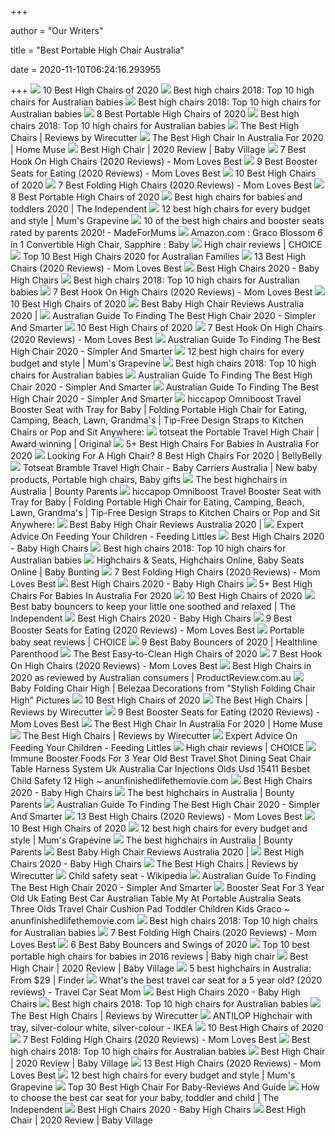 +++
        
author = "Our Writers"
        
title = "Best Portable High Chair Australia"
        
date = 2020-11-10T06:24:16.293955
        
+++
[ ![](https://res.cloudinary.com/babylist/image/upload/f_auto,q_auto:best,c_scale/v1584597701/Best-of-high-chairs-2020-pin_glxmjb.jpg)](https://res.cloudinary.com/babylist/image/upload/f_auto,q_auto:best,c_scale/v1584597701/Best-of-high-chairs-2020-pin_glxmjb.jpg) 10 Best High Chairs of 2020
[ ![](https://babyology.com.au/wp-content/uploads/2019/03/best-high-chairs-2018.jpg)](https://babyology.com.au/wp-content/uploads/2019/03/best-high-chairs-2018.jpg) Best high chairs 2018: Top 10 high chairs for Australian babies
[ ![](https://cdn.babyology.com.au/wp-content/uploads/2018/11/best-highchairs-2018-2019-005.jpg)](https://cdn.babyology.com.au/wp-content/uploads/2018/11/best-highchairs-2018-2019-005.jpg) Best high chairs 2018: Top 10 high chairs for Australian babies
[ ![](https://res.cloudinary.com/babylist/image/upload/f_auto,q_auto:best,c_scale,w_1200/v1550180463/Portable__high_chair_guide_header_c1gxv3.jpg)](https://res.cloudinary.com/babylist/image/upload/f_auto,q_auto:best,c_scale,w_1200/v1550180463/Portable__high_chair_guide_header_c1gxv3.jpg) 8 Best Portable High Chairs of 2020
[ ![](https://cdn.babyology.com.au/wp-content/uploads/2018/11/best-highchairs-2018-2019-002.jpg)](https://cdn.babyology.com.au/wp-content/uploads/2018/11/best-highchairs-2018-2019-002.jpg) Best high chairs 2018: Top 10 high chairs for Australian babies
[ ![](https://cdn.thewirecutter.com/wp-content/uploads/2017/07/high-chairs-2x1-fullres-4207-600x300.jpg)](https://cdn.thewirecutter.com/wp-content/uploads/2017/07/high-chairs-2x1-fullres-4207-600x300.jpg) The Best High Chairs | Reviews by Wirecutter
[ ![](https://homemuse.com.au/wp-content/uploads/2020/07/Star-Kidz-Bimberi-Multi-functional-High-Chair.jpg)](https://homemuse.com.au/wp-content/uploads/2020/07/Star-Kidz-Bimberi-Multi-functional-High-Chair.jpg) The Best High Chair In Australia For 2020 | Home Muse
[ ![](https://www.babyvillage.com.au/BabyVillage/media/BabyVillageLibrary/Blog%20Articles/Blog%20Tile%20Images/BabyJogger_Bistro_Final.jpg?ext=.jpg)](https://www.babyvillage.com.au/BabyVillage/media/BabyVillageLibrary/Blog%20Articles/Blog%20Tile%20Images/BabyJogger_Bistro_Final.jpg?ext=.jpg) Best High Chair | 2020 Review | Baby Village
[ ![](https://m.media-amazon.com/images/I/31FleCKPBhL.jpg)](https://m.media-amazon.com/images/I/31FleCKPBhL.jpg) 7 Best Hook On High Chairs (2020 Reviews) - Mom Loves Best
[ ![](https://m.media-amazon.com/images/I/415p6qbDbbL.jpg)](https://m.media-amazon.com/images/I/415p6qbDbbL.jpg) 9 Best Booster Seats for Eating (2020 Reviews) - Mom Loves Best
[ ![](https://images.ctfassets.net/50gzycvace50/7d09ed0033c269584863bb8807f67aec0a013f78a169557b45147524e8b76bf8/a53840f6c59a37e6f6e294ebad46216a/7d09ed0033c269584863bb8807f67aec0a013f78a169557b45147524e8b76bf8.png?fl=progressive&fm=jpg&bg=rgb:f9f9f9&w=620&h=620)](https://images.ctfassets.net/50gzycvace50/7d09ed0033c269584863bb8807f67aec0a013f78a169557b45147524e8b76bf8/a53840f6c59a37e6f6e294ebad46216a/7d09ed0033c269584863bb8807f67aec0a013f78a169557b45147524e8b76bf8.png?fl=progressive&fm=jpg&bg=rgb:f9f9f9&w=620&h=620) 10 Best High Chairs of 2020
[ ![](https://m.media-amazon.com/images/I/41IF-9vxTLL.jpg)](https://m.media-amazon.com/images/I/41IF-9vxTLL.jpg) 7 Best Folding High Chairs (2020 Reviews) - Mom Loves Best
[ ![](https://images.ctfassets.net/50gzycvace50/Ul2SCbPgiOKwjEKVOlQjr/4eeed1aeaddd7be7def0abc93ffbceb1/original-easy-seat-portable-high-chair-photo.jpg)](https://images.ctfassets.net/50gzycvace50/Ul2SCbPgiOKwjEKVOlQjr/4eeed1aeaddd7be7def0abc93ffbceb1/original-easy-seat-portable-high-chair-photo.jpg) 8 Best Portable High Chairs of 2020
[ ![](https://static.independent.co.uk/s3fs-public/thumbnails/image/2020/04/02/17/best-high-chairs-baby-toddler-indybest.jpg?width=982&height=726)](https://static.independent.co.uk/s3fs-public/thumbnails/image/2020/04/02/17/best-high-chairs-baby-toddler-indybest.jpg?width=982&height=726) Best high chairs for babies and toddlers 2020 | The Independent
[ ![](https://cdn.mumsgrapevine.com.au/site/wp-content/uploads/2020/06/Best-High-Chair_FI_2-660x440.jpg)](https://cdn.mumsgrapevine.com.au/site/wp-content/uploads/2020/06/Best-High-Chair_FI_2-660x440.jpg) 12 best high chairs for every budget and style | Mum's Grapevine
[ ![](https://images.immediate.co.uk/production/volatile/sites/28/2018/03/composite-highchairs-boosters-d8e3857.jpg?quality=90&resize=620,413)](https://images.immediate.co.uk/production/volatile/sites/28/2018/03/composite-highchairs-boosters-d8e3857.jpg?quality=90&resize=620,413) 10 of the best high chairs and booster seats rated by parents 2020! -  MadeForMums
[ ![](https://images-na.ssl-images-amazon.com/images/I/81fRxbXqCZL._SL1500_.jpg)](https://images-na.ssl-images-amazon.com/images/I/81fRxbXqCZL._SL1500_.jpg) Amazon.com : Graco Blossom 6 in 1 Convertible High Chair, Sapphire : Baby
[ ![](https://pdbimg.choice.com.au/4baby-icon-2-in-1-ea11945-highchair_1_thumbnail.JPG)](https://pdbimg.choice.com.au/4baby-icon-2-in-1-ea11945-highchair_1_thumbnail.JPG) High chair reviews | CHOICE
[ ![](https://bestforhome.com.au/wp-content/uploads/2020/05/best-high-chair-australia-696x464.jpg)](https://bestforhome.com.au/wp-content/uploads/2020/05/best-high-chair-australia-696x464.jpg) Top 10 Best High Chairs 2020 for Australian Families
[ ![](https://m.media-amazon.com/images/I/41aIwacSGpL.jpg)](https://m.media-amazon.com/images/I/41aIwacSGpL.jpg) 13 Best High Chairs (2020 Reviews) - Mom Loves Best
[ ![](http://images.agoramedia.com/wte3.0/gcms/Best-High-Chairs-2020-722x406.jpg?width=414)](http://images.agoramedia.com/wte3.0/gcms/Best-High-Chairs-2020-722x406.jpg?width=414) Best High Chairs 2020 - Baby High Chairs
[ ![](https://cdn.babyology.com.au/wp-content/uploads/2018/11/best-highchairs-2018-2019-001.jpg)](https://cdn.babyology.com.au/wp-content/uploads/2018/11/best-highchairs-2018-2019-001.jpg) Best high chairs 2018: Top 10 high chairs for Australian babies
[ ![](https://m.media-amazon.com/images/I/41p7hX1O2bL.jpg)](https://m.media-amazon.com/images/I/41p7hX1O2bL.jpg) 7 Best Hook On High Chairs (2020 Reviews) - Mom Loves Best
[ ![](https://images.ctfassets.net/50gzycvace50/1xMcZmxWi8yudIF69o2TzA/eca3f9a95006490a19b338b1095936c1/baby-jogger-city-bistro-high-chair-photo.jpg)](https://images.ctfassets.net/50gzycvace50/1xMcZmxWi8yudIF69o2TzA/eca3f9a95006490a19b338b1095936c1/baby-jogger-city-bistro-high-chair-photo.jpg) 10 Best High Chairs of 2020
[ ![](https://simplymumma.com.au/wp-content/uploads/2020/04/Baby-on-Chair.jpg)](https://simplymumma.com.au/wp-content/uploads/2020/04/Baby-on-Chair.jpg) Best Baby High Chair Reviews Australia 2020 | 
[ ![](https://simplerandsmarter.com.au/wp-content/uploads/2020/02/Oribel-Cocoon-High-Chair-744x1024.jpg)](https://simplerandsmarter.com.au/wp-content/uploads/2020/02/Oribel-Cocoon-High-Chair-744x1024.jpg) Australian Guide To Finding The Best High Chair 2020 - Simpler And Smarter
[ ![](https://images.ctfassets.net/50gzycvace50/d13d2104d639c358bbd4b769e66c6b1ad06c62bea3b41a93ae934b528cc5c7c2/6bf1ee68044409d5a443a68d0930b97e/d13d2104d639c358bbd4b769e66c6b1ad06c62bea3b41a93ae934b528cc5c7c2.png?fl=progressive&fm=jpg&bg=rgb:f9f9f9&w=620&h=620)](https://images.ctfassets.net/50gzycvace50/d13d2104d639c358bbd4b769e66c6b1ad06c62bea3b41a93ae934b528cc5c7c2/6bf1ee68044409d5a443a68d0930b97e/d13d2104d639c358bbd4b769e66c6b1ad06c62bea3b41a93ae934b528cc5c7c2.png?fl=progressive&fm=jpg&bg=rgb:f9f9f9&w=620&h=620) 10 Best High Chairs of 2020
[ ![](https://m.media-amazon.com/images/I/41oEMGNnXeL.jpg)](https://m.media-amazon.com/images/I/41oEMGNnXeL.jpg) 7 Best Hook On High Chairs (2020 Reviews) - Mom Loves Best
[ ![](https://simplerandsmarter.com.au/wp-content/uploads/2017/09/top-high-chairs-copy.png)](https://simplerandsmarter.com.au/wp-content/uploads/2017/09/top-high-chairs-copy.png) Australian Guide To Finding The Best High Chair 2020 - Simpler And Smarter
[ ![](https://cdn.mumsgrapevine.com.au/site/wp-content/uploads/2020/06/Best-High-Chair_FI_3.jpg)](https://cdn.mumsgrapevine.com.au/site/wp-content/uploads/2020/06/Best-High-Chair_FI_3.jpg) 12 best high chairs for every budget and style | Mum's Grapevine
[ ![](https://cdn.babyology.com.au/wp-content/uploads/2018/11/best-highchairs-2018-2019-006.jpg)](https://cdn.babyology.com.au/wp-content/uploads/2018/11/best-highchairs-2018-2019-006.jpg) Best high chairs 2018: Top 10 high chairs for Australian babies
[ ![](https://simplerandsmarter.com.au/wp-content/uploads/2020/02/CHILDCARE-360-High-Chair.jpg)](https://simplerandsmarter.com.au/wp-content/uploads/2020/02/CHILDCARE-360-High-Chair.jpg) Australian Guide To Finding The Best High Chair 2020 - Simpler And Smarter
[ ![](https://simplerandsmarter.com.au/wp-content/uploads/2017/09/high-chair.jpg)](https://simplerandsmarter.com.au/wp-content/uploads/2017/09/high-chair.jpg) Australian Guide To Finding The Best High Chair 2020 - Simpler And Smarter
[ ![](https://images-na.ssl-images-amazon.com/images/I/416ae4YSWgL._AC_SY400_.jpg)](https://images-na.ssl-images-amazon.com/images/I/416ae4YSWgL._AC_SY400_.jpg) hiccapop Omniboost Travel Booster Seat with Tray for Baby | Folding Portable  High Chair for Eating, Camping, Beach, Lawn, Grandma's | Tip-Free Design  Straps to Kitchen Chairs or Pop and Sit Anywhere:
[ ![](https://cdn.shopify.com/s/files/1/1134/9868/products/AmazonListings-5_grande.png?v=1603134554)](https://cdn.shopify.com/s/files/1/1134/9868/products/AmazonListings-5_grande.png?v=1603134554) totseat the Portable Travel High Chair | Award winning | Original
[ ![](https://bestfive.com.au/wp-content/uploads/2020/04/4.-Graco-Duo-3-in-1.jpg)](https://bestfive.com.au/wp-content/uploads/2020/04/4.-Graco-Duo-3-in-1.jpg) 5+ Best High Chairs For Babies In Australia For 2020
[ ![](https://www.bellybelly.com.au/wp-content/uploads/2020/01/best-high-chair-2020.jpg)](https://www.bellybelly.com.au/wp-content/uploads/2020/01/best-high-chair-2020.jpg) Looking For A High Chair? 8 Best High Chairs For 2020 | BellyBelly
[ ![](https://i.pinimg.com/originals/b6/a5/6e/b6a56ecd66075b5399de651f5fc372d8.jpg)](https://i.pinimg.com/originals/b6/a5/6e/b6a56ecd66075b5399de651f5fc372d8.jpg) Totseat Bramble Travel High Chair - Baby Carriers Australia | New baby  products, Portable high chairs, Baby gifts
[ ![](https://dm2lt5affv343.cloudfront.net/bounty/2019/12/13102143/1505103665446_MB-Awards-HighChair-Bronze.jpg?width=690&mode=crop&anchor=topcenter&quality=75)](https://dm2lt5affv343.cloudfront.net/bounty/2019/12/13102143/1505103665446_MB-Awards-HighChair-Bronze.jpg?width=690&mode=crop&anchor=topcenter&quality=75) The best highchairs in Australia | Bounty Parents
[ ![](https://images-fe.ssl-images-amazon.com/images/I/81YiBjxjyDL._AC_SR462,693_.jpg)](https://images-fe.ssl-images-amazon.com/images/I/81YiBjxjyDL._AC_SR462,693_.jpg) hiccapop Omniboost Travel Booster Seat with Tray for Baby | Folding Portable  High Chair for Eating, Camping, Beach, Lawn, Grandma's | Tip-Free Design  Straps to Kitchen Chairs or Pop and Sit Anywhere:
[ ![](https://simplymumma.com.au/wp-content/uploads/2020/04/Love-N-Care-Montana-High-Chair.jpg)](https://simplymumma.com.au/wp-content/uploads/2020/04/Love-N-Care-Montana-High-Chair.jpg) Best Baby High Chair Reviews Australia 2020 | 
[ ![](http://www.feedinglittles.com/uploads/4/8/5/9/48592227/copy-of-copy-of-5-spoon-feeding-mistakes-most-parents-make-3_orig.png)](http://www.feedinglittles.com/uploads/4/8/5/9/48592227/copy-of-copy-of-5-spoon-feeding-mistakes-most-parents-make-3_orig.png) Expert Advice On Feeding Your Children - Feeding Littles
[ ![](https://images.agoramedia.com/wte3.0/gcms/Bloom-Fresco-Contempoarary-High-Chair-Frame-Only.jpg)](https://images.agoramedia.com/wte3.0/gcms/Bloom-Fresco-Contempoarary-High-Chair-Frame-Only.jpg) Best High Chairs 2020 - Baby High Chairs
[ ![](https://cdn.babyology.com.au/wp-content/uploads/2018/11/best-highchairs-2018-2019-0010.jpg)](https://cdn.babyology.com.au/wp-content/uploads/2018/11/best-highchairs-2018-2019-0010.jpg) Best high chairs 2018: Top 10 high chairs for Australian babies
[ ![](https://www.babybunting.com.au/media//images/nav/Feeding-Highchairs-Portable-Booster-Seats.jpg)](https://www.babybunting.com.au/media//images/nav/Feeding-Highchairs-Portable-Booster-Seats.jpg) Highchairs & Seats, Highchairs Online, Baby Seats Online | Baby Bunting
[ ![](https://m.media-amazon.com/images/I/41cGfw8Ql9L.jpg)](https://m.media-amazon.com/images/I/41cGfw8Ql9L.jpg) 7 Best Folding High Chairs (2020 Reviews) - Mom Loves Best
[ ![](https://images.agoramedia.com/wte3.0/gcms/OXO-Tot-Sprout-Chair-Cover.jpg)](https://images.agoramedia.com/wte3.0/gcms/OXO-Tot-Sprout-Chair-Cover.jpg) Best High Chairs 2020 - Baby High Chairs
[ ![](https://bestfive.com.au/wp-content/uploads/2020/01/best-high-chairs-for-kids.jpg)](https://bestfive.com.au/wp-content/uploads/2020/01/best-high-chairs-for-kids.jpg) 5+ Best High Chairs For Babies In Australia For 2020
[ ![](https://images.ctfassets.net/50gzycvace50/59icNHAUvxJ4dsTTPYox5i/ded83c5793f9fc219f68c06dc0034f26/1_319628_product.png?fl=progressive&fm=jpg&bg=rgb:f9f9f9&w=620&h=620)](https://images.ctfassets.net/50gzycvace50/59icNHAUvxJ4dsTTPYox5i/ded83c5793f9fc219f68c06dc0034f26/1_319628_product.png?fl=progressive&fm=jpg&bg=rgb:f9f9f9&w=620&h=620) 10 Best High Chairs of 2020
[ ![](https://static.independent.co.uk/s3fs-public/thumbnails/image/2020/04/15/14/best-baby-bouncers-.jpg?width=1200)](https://static.independent.co.uk/s3fs-public/thumbnails/image/2020/04/15/14/best-baby-bouncers-.jpg?width=1200) Best baby bouncers to keep your little one soothed and relaxed | The  Independent
[ ![](https://images.agoramedia.com/wte3.0/gcms/Oribel-Cocoon-3-Stage-Easy-Clean.jpg)](https://images.agoramedia.com/wte3.0/gcms/Oribel-Cocoon-3-Stage-Easy-Clean.jpg) Best High Chairs 2020 - Baby High Chairs
[ ![](https://momlovesbest.com/wp-content/uploads/2017/08/Best-Booster-Seat-High-Chairs-1.jpg)](https://momlovesbest.com/wp-content/uploads/2017/08/Best-Booster-Seat-High-Chairs-1.jpg) 9 Best Booster Seats for Eating (2020 Reviews) - Mom Loves Best
[ ![](https://pdbimg.choice.com.au/chicco-pocket-snack_1_thumbnail.JPG)](https://pdbimg.choice.com.au/chicco-pocket-snack_1_thumbnail.JPG) Portable baby seat reviews | CHOICE
[ ![](https://post.greatist.com/wp-content/uploads/2019/12/283670-The_Best_Baby_Bouncers_of_2020-732x549-thumbnail.jpg)](https://post.greatist.com/wp-content/uploads/2019/12/283670-The_Best_Baby_Bouncers_of_2020-732x549-thumbnail.jpg) 9 Best Baby Bouncers of 2020 | Healthline Parenthood
[ ![](https://images-na.ssl-images-amazon.com/images/I/41uvx7KiLLL.jpg)](https://images-na.ssl-images-amazon.com/images/I/41uvx7KiLLL.jpg) The Best Easy-to-Clean High Chairs of 2020
[ ![](https://m.media-amazon.com/images/I/41x04LnLbLL.jpg)](https://m.media-amazon.com/images/I/41x04LnLbLL.jpg) 7 Best Hook On High Chairs (2020 Reviews) - Mom Loves Best
[ ![](https://cdn.productreview.com.au/resize/listing-picture/c9455be0-415c-4207-9b1b-2bc8fd8e9a4d?width=170&height=170&v=2)](https://cdn.productreview.com.au/resize/listing-picture/c9455be0-415c-4207-9b1b-2bc8fd8e9a4d?width=170&height=170&v=2) Best High Chairs in 2020 as reviewed by Australian consumers |  ProductReview.com.au
[ ![](https://beleezaacaibar.com/wp-content/uploads/2017/01/Baby-Folding-Chair-High.jpg)](https://beleezaacaibar.com/wp-content/uploads/2017/01/Baby-Folding-Chair-High.jpg) Baby Folding Chair High | Belezaa Decorations from "Stylish Folding Chair  High" Pictures
[ ![](https://images.ctfassets.net/50gzycvace50/10Di9Xumus0hDGokTN7Xr0/acefce2919dc5af2ed26df64e76f70b9/Screen_Shot_2019-01-29_at_12.05.41_PM.png)](https://images.ctfassets.net/50gzycvace50/10Di9Xumus0hDGokTN7Xr0/acefce2919dc5af2ed26df64e76f70b9/Screen_Shot_2019-01-29_at_12.05.41_PM.png) 10 Best High Chairs of 2020
[ ![](https://d1b5h9psu9yexj.cloudfront.net/19982/Fisher-Price-Healthy-Care-Deluxe-Booster-Seat_20180319-165332_full.jpg)](https://d1b5h9psu9yexj.cloudfront.net/19982/Fisher-Price-Healthy-Care-Deluxe-Booster-Seat_20180319-165332_full.jpg) The Best High Chairs | Reviews by Wirecutter
[ ![](https://m.media-amazon.com/images/I/31MFXPNkjIL.jpg)](https://m.media-amazon.com/images/I/31MFXPNkjIL.jpg) 9 Best Booster Seats for Eating (2020 Reviews) - Mom Loves Best
[ ![](https://homemuse.com.au/wp-content/uploads/2020/07/High-Chair-300x207.jpg)](https://homemuse.com.au/wp-content/uploads/2020/07/High-Chair-300x207.jpg) The Best High Chair In Australia For 2020 | Home Muse
[ ![](https://cdn.thewirecutter.com/wp-content/uploads/2017/07/high-chairs-lowres-4160.jpg)](https://cdn.thewirecutter.com/wp-content/uploads/2017/07/high-chairs-lowres-4160.jpg) The Best High Chairs | Reviews by Wirecutter
[ ![](http://www.feedinglittles.com/uploads/4/8/5/9/48592227/img-9791_orig.jpg)](http://www.feedinglittles.com/uploads/4/8/5/9/48592227/img-9791_orig.jpg) Expert Advice On Feeding Your Children - Feeding Littles
[ ![](https://pdbimg.choice.com.au/steelcraft-matisse-hi-lo-high-chair_1_thumbnail.JPG)](https://pdbimg.choice.com.au/steelcraft-matisse-hi-lo-high-chair_1_thumbnail.JPG) High chair reviews | CHOICE
[ ![](https://www.anunfinishedlifethemovie.com/b/2020/07/immune-booster-foods-for-3-year-old-best-travel-shot-dining-seat-chair-table-harness-system-uk-australia-car-injections-olds-usd-15411-besbet-child-safety-12.jpg)](https://www.anunfinishedlifethemovie.com/b/2020/07/immune-booster-foods-for-3-year-old-best-travel-shot-dining-seat-chair-table-harness-system-uk-australia-car-injections-olds-usd-15411-besbet-child-safety-12.jpg) Immune Booster Foods For 3 Year Old Best Travel Shot Dining Seat Chair  Table Harness System Uk Australia Car Injections Olds Usd 15411 Besbet  Child Safety 12 High ~ anunfinishedlifethemovie.com
[ ![](https://images.agoramedia.com/wte3.0/gcms/JOOVY-Foodoo-High-Chair-Turquoise.jpg)](https://images.agoramedia.com/wte3.0/gcms/JOOVY-Foodoo-High-Chair-Turquoise.jpg) Best High Chairs 2020 - Baby High Chairs
[ ![](https://dm2lt5affv343.cloudfront.net/bounty/2019/12/13102133/1505103598357_MB-Awards-HighChair-Silver.jpg?width=690&mode=crop&anchor=topcenter&quality=75)](https://dm2lt5affv343.cloudfront.net/bounty/2019/12/13102133/1505103598357_MB-Awards-HighChair-Silver.jpg?width=690&mode=crop&anchor=topcenter&quality=75) The best highchairs in Australia | Bounty Parents
[ ![](https://simplerandsmarter.com.au/wp-content/uploads/2017/09/bigstock-218325508-1.jpg)](https://simplerandsmarter.com.au/wp-content/uploads/2017/09/bigstock-218325508-1.jpg) Australian Guide To Finding The Best High Chair 2020 - Simpler And Smarter
[ ![](https://momlovesbest.com/wp-content/uploads/2017/07/Best-High-Chairs.jpg)](https://momlovesbest.com/wp-content/uploads/2017/07/Best-High-Chairs.jpg) 13 Best High Chairs (2020 Reviews) - Mom Loves Best
[ ![](https://images.ctfassets.net/50gzycvace50/1PAo4Q60o8eIKkSOuY262A/95db50d52b659c509e95c33df1950e78/fisher-price-spacesaver-high-chair-photo.jpg)](https://images.ctfassets.net/50gzycvace50/1PAo4Q60o8eIKkSOuY262A/95db50d52b659c509e95c33df1950e78/fisher-price-spacesaver-high-chair-photo.jpg) 10 Best High Chairs of 2020
[ ![](https://cdn.mumsgrapevine.com.au/site/wp-content/uploads/2020/06/stokke2_750x500-660x440.jpg)](https://cdn.mumsgrapevine.com.au/site/wp-content/uploads/2020/06/stokke2_750x500-660x440.jpg) 12 best high chairs for every budget and style | Mum's Grapevine
[ ![](https://dm2lt5affv343.cloudfront.net/bounty/2019/12/13102141/1505103505371_MB-Awards-HighChair-Gold.jpg?width=690&mode=crop&anchor=topcenter&quality=75)](https://dm2lt5affv343.cloudfront.net/bounty/2019/12/13102141/1505103505371_MB-Awards-HighChair-Gold.jpg?width=690&mode=crop&anchor=topcenter&quality=75) The best highchairs in Australia | Bounty Parents
[ ![](https://simplymumma.com.au/wp-content/uploads/2020/04/Childcare-Pod-Timber-Highchair.jpg)](https://simplymumma.com.au/wp-content/uploads/2020/04/Childcare-Pod-Timber-Highchair.jpg) Best Baby High Chair Reviews Australia 2020 | 
[ ![](https://images.agoramedia.com/wte3.0/gcms/Peg-Perego-Siesta-High-Chair-Editors-Choice.jpg)](https://images.agoramedia.com/wte3.0/gcms/Peg-Perego-Siesta-High-Chair-Editors-Choice.jpg) Best High Chairs 2020 - Baby High Chairs
[ ![](https://cdn.thewirecutter.com/wp-content/uploads/2017/07/high-chairs-lowres-3854.jpg)](https://cdn.thewirecutter.com/wp-content/uploads/2017/07/high-chairs-lowres-3854.jpg) The Best High Chairs | Reviews by Wirecutter
[ ![](https://upload.wikimedia.org/wikipedia/commons/thumb/e/ec/Volvo_child_safety_seat.jpg/1200px-Volvo_child_safety_seat.jpg)](https://upload.wikimedia.org/wikipedia/commons/thumb/e/ec/Volvo_child_safety_seat.jpg/1200px-Volvo_child_safety_seat.jpg) Child safety seat - Wikipedia
[ ![](https://simplerandsmarter.com.au/wp-content/uploads/2020/02/Love-N-Care-Montana-Baby-Feeding-High-Chair.jpg)](https://simplerandsmarter.com.au/wp-content/uploads/2020/02/Love-N-Care-Montana-Baby-Feeding-High-Chair.jpg) Australian Guide To Finding The Best High Chair 2020 - Simpler And Smarter
[ ![](https://www.anunfinishedlifethemovie.com/b/2020/07/booster-seats-for-3-year-olds-seat-old-australia-car-uk-dining-table-eating-travel-walmart-my-best-at-nz-evenflo-4-in-1-quatore-baby-high-chair-with-reclining-728x1785.jpg)](https://www.anunfinishedlifethemovie.com/b/2020/07/booster-seats-for-3-year-olds-seat-old-australia-car-uk-dining-table-eating-travel-walmart-my-best-at-nz-evenflo-4-in-1-quatore-baby-high-chair-with-reclining-728x1785.jpg) Booster Seat For 3 Year Old Uk Eating Best Car Australian Table My At Portable  Australia Seats Three Olds Travel Chair Cushion Pad Toddler Children Kids  Graco ~ anunfinishedlifethemovie.com
[ ![](https://cdn.babyology.com.au/wp-content/uploads/2018/11/best-highchairs-2018-2019-008.jpg)](https://cdn.babyology.com.au/wp-content/uploads/2018/11/best-highchairs-2018-2019-008.jpg) Best high chairs 2018: Top 10 high chairs for Australian babies
[ ![](https://momlovesbest.com/wp-content/uploads/2017/09/Best-Folding-High-Chair-1.jpg)](https://momlovesbest.com/wp-content/uploads/2017/09/Best-Folding-High-Chair-1.jpg) 7 Best Folding High Chairs (2020 Reviews) - Mom Loves Best
[ ![](https://res.cloudinary.com/babylist/image/upload/f_auto,q_auto:best,c_scale/v1584596716/Best-of-bouncers-and-swings-2020-pin_cxtaen.jpg)](https://res.cloudinary.com/babylist/image/upload/f_auto,q_auto:best,c_scale/v1584596716/Best-of-bouncers-and-swings-2020-pin_cxtaen.jpg) 6 Best Baby Bouncers and Swings of 2020
[ ![](http://molotilo.com/wp-content/uploads/2016/08/high-chair-portable.jpg)](http://molotilo.com/wp-content/uploads/2016/08/high-chair-portable.jpg) Top 10 best portable high chairs for babies in 2016 reviews | Baby high  chair
[ ![](https://www.babyvillage.com.au/getmedia/ef797f8e-3d1f-4791-9b77-143d2f638180/iCandy-Mi-High1-Chair-1080.aspx?width=1000&height=1000&ext=.jpg)](https://www.babyvillage.com.au/getmedia/ef797f8e-3d1f-4791-9b77-143d2f638180/iCandy-Mi-High1-Chair-1080.aspx?width=1000&height=1000&ext=.jpg) Best High Chair | 2020 Review | Baby Village
[ ![](https://dvh1deh6tagwk.cloudfront.net/finder-au/wp-uploads/2019/07/philandtedshighchair_ebay_450x450.jpg)](https://dvh1deh6tagwk.cloudfront.net/finder-au/wp-uploads/2019/07/philandtedshighchair_ebay_450x450.jpg) 5 best highchairs in Australia: From $29 | Finder
[ ![](https://travelcarseatmom.com/wp-content/uploads/2020/03/Graco-TurboBooster-TakeAlong-booster-seat.jpg)](https://travelcarseatmom.com/wp-content/uploads/2020/03/Graco-TurboBooster-TakeAlong-booster-seat.jpg) What's the best travel car seat for a 5 year old? (2020 reviews) - Travel  Car Seat Mom
[ ![](https://images.agoramedia.com/wte3.0/gcms/Chicco-Polly-High-Chair-Lilla.jpg)](https://images.agoramedia.com/wte3.0/gcms/Chicco-Polly-High-Chair-Lilla.jpg) Best High Chairs 2020 - Baby High Chairs
[ ![](https://cdn.babyology.com.au/wp-content/uploads/2018/11/best-highchairs-2018-2019-007.jpg)](https://cdn.babyology.com.au/wp-content/uploads/2018/11/best-highchairs-2018-2019-007.jpg) Best high chairs 2018: Top 10 high chairs for Australian babies
[ ![](https://cdn.thewirecutter.com/wp-content/uploads/2017/07/high-chairs-lowres-4229.jpg)](https://cdn.thewirecutter.com/wp-content/uploads/2017/07/high-chairs-lowres-4229.jpg) The Best High Chairs | Reviews by Wirecutter
[ ![](https://www.ikea.com/au/en/images/products/antilop-highchair-with-tray-white-silver-colour__0727481_PE735706_S5.JPG)](https://www.ikea.com/au/en/images/products/antilop-highchair-with-tray-white-silver-colour__0727481_PE735706_S5.JPG) ANTILOP Highchair with tray, silver-colour white, silver-colour - IKEA
[ ![](https://i.ytimg.com/vi/jmD1MFsmC-E/maxresdefault.jpg)](https://i.ytimg.com/vi/jmD1MFsmC-E/maxresdefault.jpg) 10 Best High Chairs of 2020
[ ![](https://m.media-amazon.com/images/I/41p-gHKJyNL.jpg)](https://m.media-amazon.com/images/I/41p-gHKJyNL.jpg) 7 Best Folding High Chairs (2020 Reviews) - Mom Loves Best
[ ![](https://cdn.babyology.com.au/wp-content/uploads/2018/11/best-highchairs-2018-2019-009.jpg)](https://cdn.babyology.com.au/wp-content/uploads/2018/11/best-highchairs-2018-2019-009.jpg) Best high chairs 2018: Top 10 high chairs for Australian babies
[ ![](https://www.babyvillage.com.au/BabyVillage/media/BabyVillageLibrary/Blog%20Articles/Blog%20Tile%20Images/StokkeClikk_HighChair_Thumbnail_YT.jpg?ext=.jpg)](https://www.babyvillage.com.au/BabyVillage/media/BabyVillageLibrary/Blog%20Articles/Blog%20Tile%20Images/StokkeClikk_HighChair_Thumbnail_YT.jpg?ext=.jpg) Best High Chair | 2020 Review | Baby Village
[ ![](https://m.media-amazon.com/images/I/41+-6aAQrvL.jpg)](https://m.media-amazon.com/images/I/41+-6aAQrvL.jpg) 13 Best High Chairs (2020 Reviews) - Mom Loves Best
[ ![](https://cdn.mumsgrapevine.com.au/site/wp-content/uploads/2020/06/Childhome_750x500-660x440.jpg)](https://cdn.mumsgrapevine.com.au/site/wp-content/uploads/2020/06/Childhome_750x500-660x440.jpg) 12 best high chairs for every budget and style | Mum's Grapevine
[ ![](https://images-na.ssl-images-amazon.com/images/I/41VLmKFMgYL.jpg)](https://images-na.ssl-images-amazon.com/images/I/41VLmKFMgYL.jpg) Top 30 Best High Chair For Baby-Reviews And Guide
[ ![](https://static.independent.co.uk/s3fs-public/thumbnails/image/2019/08/20/11/car-seat-guide-how-to-choose-for-your-baby-indybest.jpg)](https://static.independent.co.uk/s3fs-public/thumbnails/image/2019/08/20/11/car-seat-guide-how-to-choose-for-your-baby-indybest.jpg) How to choose the best car seat for your baby, toddler and child | The  Independent
[ ![](https://images.agoramedia.com/wte3.0/gcms/4moms-high-Chair-black.jpg)](https://images.agoramedia.com/wte3.0/gcms/4moms-high-Chair-black.jpg) Best High Chairs 2020 - Baby High Chairs
[ ![](https://www.babyvillage.com.au/BabyVillage/media/BabyVillageLibrary/Blog%20Articles/Blog%20Tile%20Images/Beaba-Up-Down-1200x700-Blog_Template.jpg?ext=.jpg)](https://www.babyvillage.com.au/BabyVillage/media/BabyVillageLibrary/Blog%20Articles/Blog%20Tile%20Images/Beaba-Up-Down-1200x700-Blog_Template.jpg?ext=.jpg) Best High Chair | 2020 Review | Baby Village
